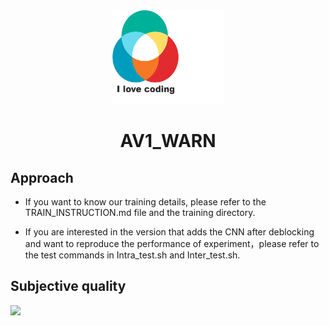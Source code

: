 <div align=center>
   <img width="180" height="150" src="images/logo.png"/>
   <h1>AV1_WARN</h1>
</div>

## Approach

* If you want to know our training details, please refer to the TRAIN_INSTRUCTION.md file and the training directory.<br>

* If you are interested in the version that adds the CNN after deblocking and want to reproduce the performance of  experiment，please refer to the test commands in Intra_test.sh and Inter_test.sh.

## Subjective quality
![](https://github.com/IVC-Projects/AV1_WARN/tree/master/images/Visual_quality.png)
